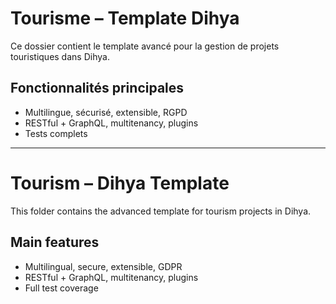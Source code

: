 # Tourisme – Template Dihya

Ce dossier contient le template avancé pour la gestion de projets touristiques dans Dihya.

## Fonctionnalités principales
- Multilingue, sécurisé, extensible, RGPD
- RESTful + GraphQL, multitenancy, plugins
- Tests complets

---

# Tourism – Dihya Template

This folder contains the advanced template for tourism projects in Dihya.

## Main features
- Multilingual, secure, extensible, GDPR
- RESTful + GraphQL, multitenancy, plugins
- Full test coverage
